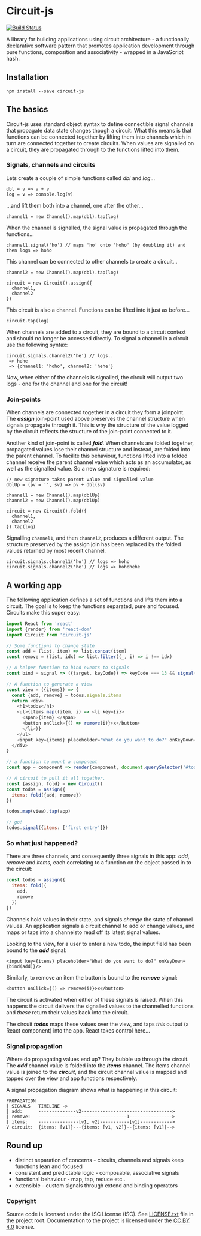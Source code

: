# Circuit-js

[![Build Status](https://travis-ci.org/philtoms/circuit-js.svg?branch=master)](https://travis-ci.org/philtoms/circuit-js)

A library for building applications using circuit architecture - a functionally declarative software pattern that promotes application development through pure functions, composition and associativity - wrapped in a JavaScript hash.

## Installation
```shell
npm install --save circuit-js
```

## The basics
Circuit-js uses standard object syntax to define connectible signal channels that propagate data state changes though a circuit. What this means is that functions can be connected together by lifting them into channels which in turn are connected together to create circuits. When values are signalled on a circuit, they are propagated through to the functions lifted into them.

### Signals, channels and circuits
Lets create a couple of simple functions called *dbl* and *log*...

`dbl = v => v + v`<br/>
`log = v => console.log(v)`

...and lift them both into a channel, one after the other...

`channel1 = new Channel().map(dbl).tap(log)`

When the channel is signalled, the signal value is propagated through the functions...

`channel1.signal('ho') // maps 'ho' onto 'hoho' (by doubling it) and then logs => hoho`

This channel can be connected to other channels to create a circuit...

```
channel2 = new Channel().map(dbl).tap(log)

circuit = new Circuit().assign({
  channel1,
  channel2
})
```

This circuit is also a channel. Functions can be lifted into it just as before...

`circuit.tap(log)`

When channels are added to a circuit, they are bound to a circuit context and should no longer be accessed directly. To signal a channel in a circuit use the following syntax:

```
circuit.signals.channel2('he') // logs..
 => hehe
 => {channel1: 'hoho', channel2: 'hehe'}
```
Now, when either of the channels is signalled, the circuit will output two logs - one for the channel and one for the circuit!

### Join-points
When channels are connected together in a circuit they form a joinpoint. The ***assign*** join-point used above preserves the channel structure when signals propagate through it. This is why the structure of the value logged by the circuit reflects the structure of the join-point connected to it.

Another kind of join-point is called ***fold***. When channels are folded together, propagated values lose their channel structure and instead, are folded into the parent channel. To facilite this behaviour, functions lifted into a folded channel receive the parent channel value which acts as an accumulator, as well as the signalled value. So a new signature is required:

```
// new signature takes parent value and signalled value
dblUp = (pv = '', sv) => pv + dbl(sv)

channel1 = new Channel().map(dblUp)
channel2 = new Channel().map(dblUp)

circuit = new Circuit().fold({
  channel1,
  channel2
}).tap(log)
```
Signalling `channel1`, and then `channel2`, produces a different output. The structure preserved by the assign join has been replaced by the folded values returned by most recent channel.

```
circuit.signals.channel1('ho') // logs => hoho
circuit.signals.channel2('he') // logs => hohohehe
```

## A working app

The following application defines a set of functions and lifts them into a circuit. The goal is to keep the functions separated, pure and focused. Circuits make this super easy:

```javascript
import React from 'react'
import {render} from 'react-dom'
import Circuit from 'circuit-js'

// Some functions to change state
const add = (list, item) => list.concat(item)
const remove = (list, idx) => list.filter((_, i) => i !== idx)

// A helper function to bind events to signals
const bind = signal => ({target, keyCode}) => keyCode === 13 && signal(target.value)

// A function to generate a view
const view = ({items}) => {
  const {add, remove} = todos.signals.items
  return <div>
    <h1>todos</h1>
    <ul>{items.map((item, i) => <li key={i}>
      <span>{item} </span>
      <button onClick={() => remove(i)}>x</button>
      </li>)}
    </ul>
    <input key={items} placeholder="What do you want to do?" onKeyDown={bind(add)}/>
  </div>
}

// a function to mount a component
const app = component => render(component, document.querySelector('#todo'))

// A circuit to pull it all together.
const {assign, fold} = new Circuit()
const todos = assign({
  items: fold({add, remove})
})

todos.map(view).tap(app)

// go!
todos.signal({items: ['first entry']})
```

### So what just happened?

There are three channels, and consequently three signals in this app: *add*, *remove* and *items*, each correlating to a function on the object passed in to the circuit:

```javascript
const todos = assign({
  items: fold({
    add,
    remove
  })
})
```

Channels hold values in their state, and signals *change* the state of channel values. An application signals a circuit channel to add or change values, and maps or taps into a channelsto read off its latest signal values.

Looking to the view, for a user to enter a new todo, the input field has been bound to the ***add*** signal:

```<input key={items} placeholder="What do you want to do?" onKeyDown={bind(add)}/>```

Similarly, to remove an item the button is bound to the ***remove*** signal:

```<button onClick={() => remove(i)}>x</button>```

The circuit is activated when either of these signals is raised. When this happens the circuit delivers the signalled values to the channelled functions and *these* return their values back into the circuit.

The circuit ***todos*** maps these values over the view, and taps *this* output (a React component) into the app. React takes control here...

### Signal propagation
Where do propagating values end up? They bubble up through the circuit. The ***add*** channel value is folded into the ***items***  channel. The items channel value is joined to the ***circuit***, and the circuit channel value is mapped and tapped over the view and app functions respectively.

A signal propagation diagram shows what is happening in this circuit:

```
PROPAGATION
| SIGNALS   TIMELINE ->
| add:      --------------v2---------------------------------->
| remove:   ---------------------------------1---------------->
| items:    ---------------[v1, v2]-----------[v1]------------>
V circuit:  {items: [v1]}---{items: [v1, v2]}--{items: [v1]}-->
```

## Round up

* distinct separation of concerns - circuits, channels and signals keep functions lean and focused
* consistent and predictable logic - composable, associative signals
* functional behaviour - map, tap, reduce etc..
* extensible - custom signals through extend and binding operators

### Copyright

Source code is licensed under the ISC License (ISC). See [LICENSE.txt](./LICENSE.txt)
file in the project root. Documentation to the project is licensed under the
[CC BY 4.0](http://creativecommons.org/licenses/by/4.0/) license.

